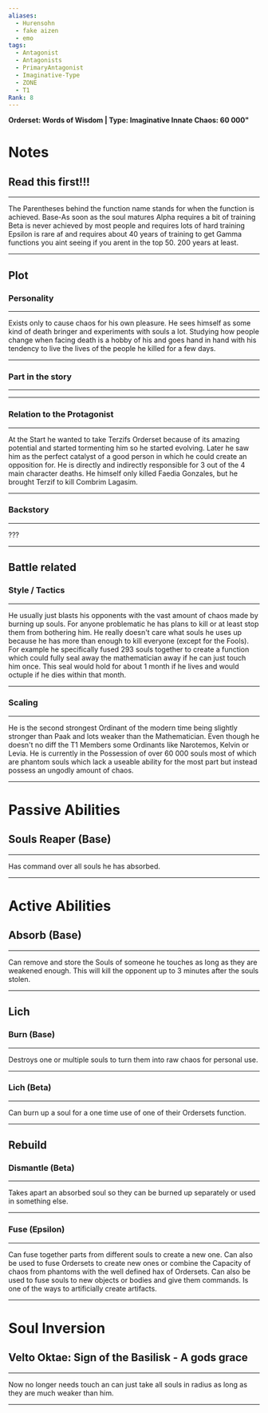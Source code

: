 ```yaml
---
aliases:
  - Hurensohn
  - fake aizen
  - emo
tags:
  - Antagonist
  - Antagonists
  - PrimaryAntagonist
  - Imaginative-Type
  - ZONE
  - T1
Rank: 8
---
```

**Orderset:  Words of Wisdom | Type: Imaginative
Innate Chaos:  60 000"**
# Notes
## Read this first!!!
___
The Parentheses behind the function name stands for when the function is achieved.
Base-As soon as the soul matures
Alpha requires a bit of training 
Beta is never achieved by most people and requires lots of hard training
Epsilon is rare af and requires about 40 years of training to get
Gamma functions you aint seeing if you arent in the top 50. 200 years at least.
___


## Plot
### Personality
___
Exists only to cause chaos for his own pleasure. He sees himself as some kind of death bringer  and experiments with souls a lot. Studying how people change when facing death is a hobby of his and goes hand in hand with his tendency to live the lives of the people he killed for a few days.
___
### Part in the story
___

___
### Relation to the Protagonist
___
At the Start he wanted to take Terzifs Orderset because of its amazing potential and started tormenting him so he started evolving. Later he saw him as the perfect catalyst of a good person in which he could create an opposition for. He is directly and indirectly responsible for 3 out of the 4 main character deaths. He himself only killed Faedia Gonzales, but he brought Terzif to kill Combrim Lagasim.
___
### Backstory
___
???
___

## Battle related

### Style / Tactics
___
He usually just blasts his opponents with the vast amount of chaos made by burning up souls. For anyone problematic he has plans to kill or at least stop them from bothering him. He really doesn't care what souls he uses up because he has more than enough to kill everyone (except for the Fools).
For example he specifically fused 293 souls together to create a function which could fully seal away the mathematician away if he can just touch him once. This seal would hold for about 1 month if he lives and would octuple if he dies within that month.
___
### Scaling 
___
He is the second strongest Ordinant of the modern time being slightly stronger than Paak and lots weaker than the Mathematician. Even though he doesn't no diff the T1 Members some Ordinants like Narotemos, Kelvin or Levia. 
He is currently in the Possession of over 60 000 souls most of which are phantom souls which lack a useable ability for the most part but instead possess an ungodly amount of chaos.
___

# Passive Abilities
## Souls Reaper (Base)
___
Has command over all souls he has absorbed.
___

# Active Abilities
## Absorb (Base)
___
Can remove and store the Souls of someone he touches as long as they are weakened enough. This will kill the opponent up to 3 minutes after the souls stolen.
___

## Lich 
### Burn (Base)
___
Destroys one or multiple souls to turn them into raw chaos for personal use.
___
### Lich (Beta)
___
Can burn up a soul for a one time use of one of their Ordersets function.
___

## Rebuild
### Dismantle (Beta)
___
Takes apart an absorbed soul so they can be burned up separately or used in something else.
___
### Fuse (Epsilon)
___
Can fuse together parts from different souls to create a new one. Can also be used to fuse Ordersets to create new ones or combine the Capacity of chaos from phantoms with the well defined hax of Ordersets.
Can also be used to fuse souls to new objects or bodies and give them commands.
Is one of the ways to artificially create artifacts. 
___
# Soul Inversion
## Velto Oktae: Sign of the Basilisk - A gods grace
___
Now no longer needs touch an can just take all souls in radius as long as they are much weaker than him.
___
